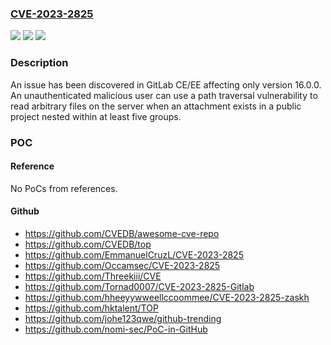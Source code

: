 ### [CVE-2023-2825](https://cve.mitre.org/cgi-bin/cvename.cgi?name=CVE-2023-2825)
![](https://img.shields.io/static/v1?label=Product&message=GitLab&color=blue)
![](https://img.shields.io/static/v1?label=Version&message=n%2Fa&color=blue)
![](https://img.shields.io/static/v1?label=Vulnerability&message=Improper%20limitation%20of%20a%20pathname%20to%20a%20restricted%20directory%20('path%20traversal')%20in%20GitLab&color=brighgreen)

### Description

An issue has been discovered in GitLab CE/EE affecting only version 16.0.0. An unauthenticated malicious user can use a path traversal vulnerability to read arbitrary files on the server when an attachment exists in a public project nested within at least five groups.

### POC

#### Reference
No PoCs from references.

#### Github
- https://github.com/CVEDB/awesome-cve-repo
- https://github.com/CVEDB/top
- https://github.com/EmmanuelCruzL/CVE-2023-2825
- https://github.com/Occamsec/CVE-2023-2825
- https://github.com/Threekiii/CVE
- https://github.com/Tornad0007/CVE-2023-2825-Gitlab
- https://github.com/hheeyywweellccoommee/CVE-2023-2825-zaskh
- https://github.com/hktalent/TOP
- https://github.com/johe123qwe/github-trending
- https://github.com/nomi-sec/PoC-in-GitHub

